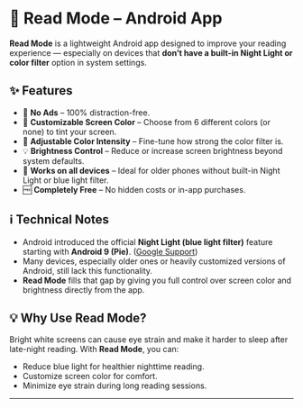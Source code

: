 # 📖 Read Mode – Android App

**Read Mode** is a lightweight Android app designed to improve your reading experience — especially on devices that **don’t have a built-in Night Light or color filter** option in system settings.

## ✨ Features
- 🚫 **No Ads** – 100% distraction-free.
- 🎨 **Customizable Screen Color** – Choose from 6 different colors (or none) to tint your screen.
- 🔧 **Adjustable Color Intensity** – Fine-tune how strong the color filter is.
- 💡 **Brightness Control** – Reduce or increase screen brightness beyond system defaults.
- 📱 **Works on all devices** – Ideal for older phones without built-in Night Light or blue light filter.
- 🆓 **Completely Free** – No hidden costs or in-app purchases.

## ℹ Technical Notes
- Android introduced the official **Night Light (blue light filter)** feature starting with **Android 9 (Pie)**. ([Google Support](https://support.google.com/pixelphone/answer/7169926?hl=en&utm_source=chatgpt.com))
- Many devices, especially older ones or heavily customized versions of Android, still lack this functionality.
- **Read Mode** fills that gap by giving you full control over screen color and brightness directly from the app.

## 💡 Why Use Read Mode?
Bright white screens can cause eye strain and make it harder to sleep after late-night reading. With **Read Mode**, you can:
- Reduce blue light for healthier nighttime reading.
- Customize screen color for comfort.
- Minimize eye strain during long reading sessions.

---
